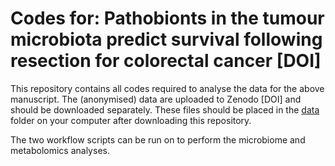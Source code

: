 # Codes for: Pathobionts in the tumour microbiota predict survival following resection for colorectal cancer [DOI]

This repository contains all codes required to analyse the data for the above manuscript.
The (anonymised) data are uploaded to Zenodo [DOI] and should be downloaded separately.
These files should be placed in the [data](data) folder on your computer after downloading this repository.

The two workflow scripts can be run on to perform the microbiome and metabolomics analyses.
